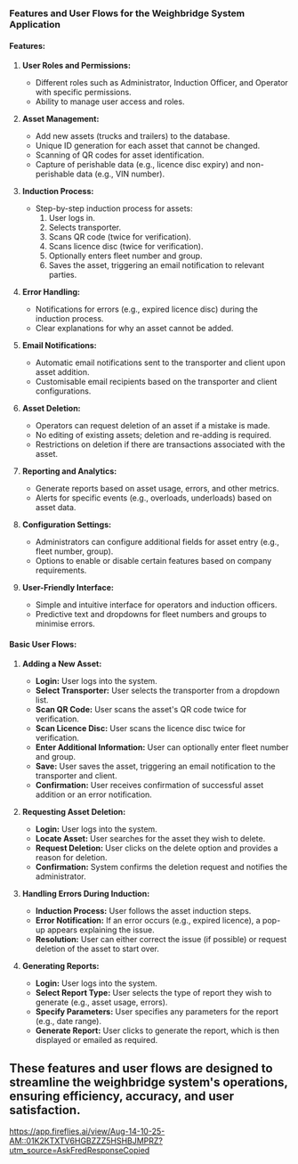 ### Features and User Flows for the Weighbridge System Application

#### Features:

1. **User Roles and Permissions:**

   - Different roles such as Administrator, Induction Officer, and Operator with specific permissions.
   - Ability to manage user access and roles.

2. **Asset Management:**

   - Add new assets (trucks and trailers) to the database.
   - Unique ID generation for each asset that cannot be changed.
   - Scanning of QR codes for asset identification.
   - Capture of perishable data (e.g., licence disc expiry) and non-perishable data (e.g., VIN number).

3. **Induction Process:**

   - Step-by-step induction process for assets:
     1. User logs in.
     2. Selects transporter.
     3. Scans QR code (twice for verification).
     4. Scans licence disc (twice for verification).
     5. Optionally enters fleet number and group.
     6. Saves the asset, triggering an email notification to relevant parties.

4. **Error Handling:**

   - Notifications for errors (e.g., expired licence disc) during the induction process.
   - Clear explanations for why an asset cannot be added.

5. **Email Notifications:**

   - Automatic email notifications sent to the transporter and client upon asset addition.
   - Customisable email recipients based on the transporter and client configurations.

6. **Asset Deletion:**

   - Operators can request deletion of an asset if a mistake is made.
   - No editing of existing assets; deletion and re-adding is required.
   - Restrictions on deletion if there are transactions associated with the asset.

7. **Reporting and Analytics:**

   - Generate reports based on asset usage, errors, and other metrics.
   - Alerts for specific events (e.g., overloads, underloads) based on asset data.

8. **Configuration Settings:**

   - Administrators can configure additional fields for asset entry (e.g., fleet number, group).
   - Options to enable or disable certain features based on company requirements.

9. **User-Friendly Interface:**
   - Simple and intuitive interface for operators and induction officers.
   - Predictive text and dropdowns for fleet numbers and groups to minimise errors.

#### Basic User Flows:

1. **Adding a New Asset:**

   - **Login:** User logs into the system.
   - **Select Transporter:** User selects the transporter from a dropdown list.
   - **Scan QR Code:** User scans the asset's QR code twice for verification.
   - **Scan Licence Disc:** User scans the licence disc twice for verification.
   - **Enter Additional Information:** User can optionally enter fleet number and group.
   - **Save:** User saves the asset, triggering an email notification to the transporter and client.
   - **Confirmation:** User receives confirmation of successful asset addition or an error notification.

2. **Requesting Asset Deletion:**

   - **Login:** User logs into the system.
   - **Locate Asset:** User searches for the asset they wish to delete.
   - **Request Deletion:** User clicks on the delete option and provides a reason for deletion.
   - **Confirmation:** System confirms the deletion request and notifies the administrator.

3. **Handling Errors During Induction:**

   - **Induction Process:** User follows the asset induction steps.
   - **Error Notification:** If an error occurs (e.g., expired licence), a pop-up appears explaining the issue.
   - **Resolution:** User can either correct the issue (if possible) or request deletion of the asset to start over.

4. **Generating Reports:**
   - **Login:** User logs into the system.
   - **Select Report Type:** User selects the type of report they wish to generate (e.g., asset usage, errors).
   - **Specify Parameters:** User specifies any parameters for the report (e.g., date range).
   - **Generate Report:** User clicks to generate the report, which is then displayed or emailed as required.

## These features and user flows are designed to streamline the weighbridge system's operations, ensuring efficiency, accuracy, and user satisfaction.

https://app.fireflies.ai/view/Aug-14-10-25-AM::01K2KTXTV6HGBZZZ5HSHBJMPRZ?utm_source=AskFredResponseCopied
